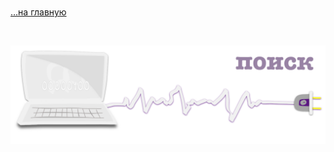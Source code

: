 <div class="navi"> <nav id="navi"> <!-- js --> </nav></div>

<script async src="https://cse.google.com/cse.js?cx=c5023aea175714331">
</script>
<div class="gcse-search"></div>


<br>

[…на главную](/)

<br>

<script src="assets/js/navi.js"></script>

![img](assets/svg/comp-search.svg)